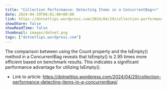 ```yaml
---
title: "Collection Performance: Detecting Items in a ConcurrentBag<>"
date: 2024-04-29T08:01:00+00:00
link: https://dotnettips.wordpress.com/2024/04/29/collection-performance-detecting-items-in-a-concurrentbag/
showShare: false
showReadTime: false
thumbnail: images/dotnet.png
tags: ["dotnettips.wordpress.com"]
---
```

The comparison between using the Count property and the IsEmpty() method in a ConcurrentBag reveals that IsEmpty() is 2.95 times more efficient based on benchmark results. This indicates a significant performance advantage for utilizing IsEmpty().

- Link to article: https://dotnettips.wordpress.com/2024/04/29/collection-performance-detecting-items-in-a-concurrentbag/